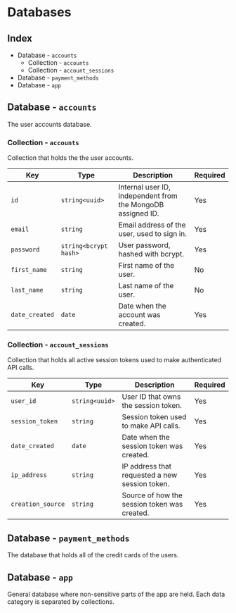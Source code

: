 # Databases

## Index

* Database - `accounts`
  * Collection - `accounts`
  * Collection - `account_sessions`
* Database - `payment_methods`
* Database - `app`

## Database - `accounts`

The user accounts database.

### Collection - `accounts`

Collection that holds the the user accounts.

|Key|Type|Description|Required|
|-|-|-|-|
|`id`|`string<uuid>`|Internal user ID, independent from the MongoDB assigned ID.|Yes|
|`email`|`string`|Email address of the user, used to sign in.|Yes|
|`password`|`string<bcrypt hash>`|User password, hashed with bcrypt.|Yes|
|`first_name`|`string`|First name of the user.|No|
|`last_name`|`string`|Last name of the user.|No|
|`date_created`|`date`|Date when the account was created.|Yes|

### Collection - `account_sessions`

Collection that holds all active session tokens used to make authenticated API calls.

|Key|Type|Description|Required|
|-|-|-|-|
|`user_id`|`string<uuid>`|User ID that owns the session token.|Yes|
|`session_token`|`string`|Session token used to make API calls.|Yes|
|`date_created`|`date`|Date when the session token was created.|Yes|
|`ip_address`|`string`|IP address that requested a new session token.|Yes|
|`creation_source`|`string`|Source of how the session token was created.|Yes|

## Database - `payment_methods`

The database that holds all of the credit cards of the users.

## Database - `app`

General database where non-sensitive parts of the app are held. Each data category is separated by collections.